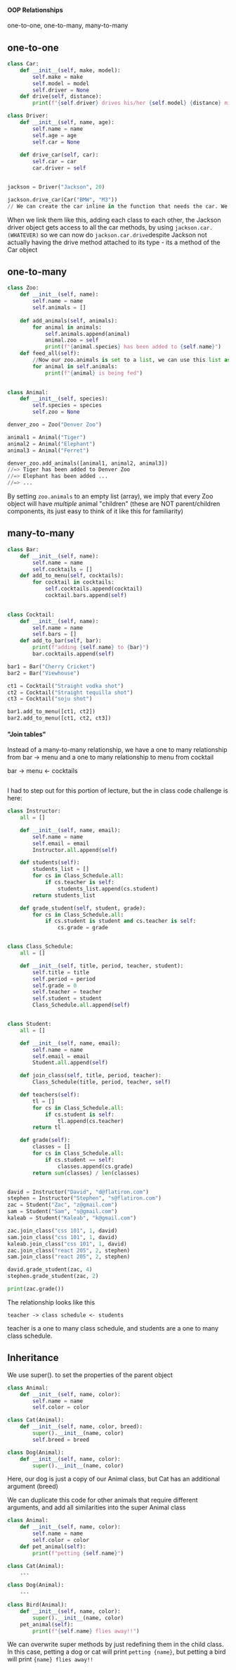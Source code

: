 #### OOP Relationships
one-to-one, one-to-many, many-to-many


## one-to-one
```python
class Car:
	def __init__(self, make, model):
		self.make = make
		self.model = model
		self.driver = None
	def drive(self, distance):
		print(f"{self.driver} drives his/her {self.model} {distance} miles")

class Driver:
	def __init__(self, name, age):
		self.name = name
		self.age = age
		self.car = None
		
	def drive_car(self, car):
		self.car = car
		car.driver = self


jackson = Driver("Jackson", 20)

jackson.drive_car(Car("BMW", "M3"))
// We can create the car inline in the function that needs the car. We could also create the car object outside of where we call it, but we'd need to add a method to creating the object that sets the driver to something other than None (right now its only being set via the drive_car method under our Driver class)
```

When we link them like this, adding each class to each other, the Jackson driver object gets access to all the car methods, by using `jackson.car.(WHATEVER)` so we can now do `jackson.car.drive`despite Jackson not actually having the drive method attached to its type - its a method of the Car object


## one-to-many

```python
class Zoo:
	def __init__(self, name):
		self.name = name
		self.animals = []
		
	def add_animals(self, animals):
		for animal in animals:
			self.animals.append(animal)
			animal.zoo = self
			print(f"{animal.species} has been added to {self.name}")
	def feed_all(self):
		//Now our zoo.animals is set to a list, we can use this list as our "master" list of animals
		for animal in self.animals:
			print(f"{animal} is being fed")
	

class Animal:
	def __init__(self, species):
		self.species = species
		self.zoo = None

denver_zoo = Zoo("Denver Zoo")

animal1 = Animal("Tiger")
animal2 = Animal("Elephant")
animal3 = Animal("Ferret")

denver_zoo.add_animals([animal1, animal2, animal3])
//=> Tiger has been added to Denver Zoo
//=> Elephant has been added ...
//=> ...
```

By setting `zoo.animals` to an empty list (array), we imply that every Zoo object will have *multiple* animal "children" (these are NOT parent/children components, its just easy to think of it like this for familiarity)

## many-to-many

```python
class Bar:
	def __init__(self, name):
		self.name = name
		self.cocktails = []
	def add_to_menu(self, cocktails):
		for cocktail in cocktails:
			self.cocktails.append(cocktail)
			cocktail.bars.append(self)
	

class Cocktail:
	def __init__(self, name):
		self.name = name
		self.bars = []
	def add_to_bar(self, bar):
		print(f"adding {self.name} to {bar}")
		bar.cocktails.append(self)

bar1 = Bar("Cherry Cricket")
bar2 = Bar("Viewhouse")

ct1 = Cocktail("Straight vodka shot")
ct2 = Cocktail("Straight tequilla shot")
ct3 = Cocktail("soju shot")

bar1.add_to_menu([ct1, ct2])
bar2.add_to_menu([ct1, ct2, ct3])

```


#### "Join tables"

Instead of a many-to-many relationship, 
we have a
one to many relationship from bar -> menu
and a one to many relationship to menu from cocktail

bar -> menu <- cocktails

```

```

I had to step out for this portion of lecture, but the in class code challenge is here:

```python
class Instructor:
    all = []

    def __init__(self, name, email):
        self.name = name
        self.email = email
        Instructor.all.append(self)

    def students(self):
        students_list = []
        for cs in Class_Schedule.all:
            if cs.teacher is self:
                students_list.append(cs.student)
        return students_list

    def grade_student(self, student, grade):
        for cs in Class_Schedule.all:
            if cs.student is student and cs.teacher is self:
                cs.grade = grade


class Class_Schedule:
    all = []

    def __init__(self, title, period, teacher, student):
        self.title = title
        self.period = period
        self.grade = 0
        self.teacher = teacher
        self.student = student
        Class_Schedule.all.append(self)


class Student:
    all = []

    def __init__(self, name, email):
        self.name = name
        self.email = email
        Student.all.append(self)

    def join_class(self, title, period, teacher):
        Class_Schedule(title, period, teacher, self)

    def teachers(self):
        tl = []
        for cs in Class_Schedule.all:
            if cs.student is self:
                tl.append(cs.teacher)
        return tl

    def grade(self):
        classes = []
        for cs in Class_Schedule.all:
            if cs.student == self:
                classes.append(cs.grade)
        return sum(classes) / len(classes)


david = Instructor("David", "d@flatiron.com")
stephen = Instructor("Stephen", "s@flatiron.com")
zac = Student("Zac", "z@gmail.com")
sam = Student("Sam", "s@gmail.com")
kaleab = Student("Kaleab", "k@gmail.com")

zac.join_class("css 101", 1, david)
sam.join_class("css 101", 1, david)
kaleab.join_class("css 101", 1, david)
zac.join_class("react 205", 2, stephen)
sam.join_class("react 205", 2, stephen)

david.grade_student(zac, 4)
stephen.grade_student(zac, 2)

print(zac.grade())
```

The relationship looks like this

`teacher -> class schedule <- students`

teacher is a one to many class schedule, and students are a one to many class schedule.



## Inheritance

We use super(). to set the properties of the parent object

```python
class Animal:
	def __init__(self, name, color):
		self.name = name
		self.color = color

class Cat(Animal):
	def __init__(self, name, color, breed):
		super().__init__(name, color)
		self.breed = breed

class Dog(Animal):
	def __init__(self, name, color):
		super().__init__(name, color)
```

Here, our dog is just a copy of our Animal class, but Cat has an additional argument (breed)

We can duplicate this code for other animals that require different arguments, and add all similarities into the super Animal class



```python
class Animal:
	def __init__(self, name, color):
		self.name = name
		self.color = color
	def pet_animal(self):
		print(f"petting {self.name}")

class Cat(Animal):
	...

class Dog(Animal):
	...
		
class Bird(Animal):
	def __init__(self, name, color):
		super().__init__(name, color)
	pet_animal(self):
		print(f"{self.name} flies away!!")
```

We can overwrite super methods by just redefining them in the child class. In this case, petting a dog or cat will print `petting {name}`, but petting a bird will print `{name} flies away!!`




